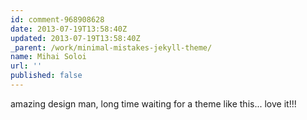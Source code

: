 ```yaml
---
id: comment-968908628
date: 2013-07-19T13:58:40Z
updated: 2013-07-19T13:58:40Z
_parent: /work/minimal-mistakes-jekyll-theme/
name: Mihai Soloi
url: ''
published: false
---
```


amazing design man, long time waiting for a theme like this... love it!!!
